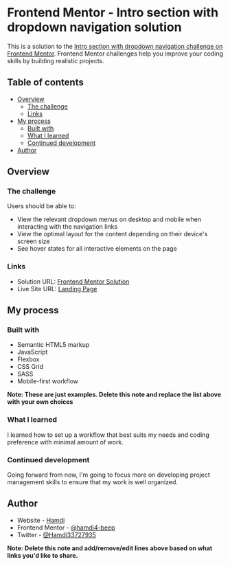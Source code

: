 # Frontend Mentor - Intro section with dropdown navigation solution

This is a solution to the [Intro section with dropdown navigation challenge on Frontend Mentor](https://www.frontendmentor.io/challenges/intro-section-with-dropdown-navigation-ryaPetHE5). Frontend Mentor challenges help you improve your coding skills by building realistic projects. 

## Table of contents

- [Overview](#overview)
  - [The challenge](#the-challenge)
  - [Links](#links)
- [My process](#my-process)
  - [Built with](#built-with)
  - [What I learned](#what-i-learned)
  - [Continued development](#continued-development)
- [Author](#author)

## Overview

### The challenge

Users should be able to:

- View the relevant dropdown menus on desktop and mobile when interacting with the navigation links
- View the optimal layout for the content depending on their device's screen size
- See hover states for all interactive elements on the page

### Links

- Solution URL: [Frontend Mentor Solution](https://www.frontendmentor.io/solutions/responsive-landing-page-with-css-flexbox-OxAg7mmTOw)
- Live Site URL: [Landing Page](https://hamdi4-beep.github.io/landing-page/)

## My process

### Built with

- Semantic HTML5 markup
- JavaScript
- Flexbox
- CSS Grid
- SASS
- Mobile-first workflow

**Note: These are just examples. Delete this note and replace the list above with your own choices**

### What I learned

I learned how to set up a workflow that best suits my needs and coding preference with minimal amount of work.

### Continued development

Going forward from now, I'm going to focus more on developing project management skills to ensure that my work is well organized.

## Author

- Website - [Hamdi](http://hamdi4-beep.github.io/portfolio)
- Frontend Mentor - [@hamdi4-beep](https://www.frontendmentor.io/profile/hamdi4-beep)
- Twitter - [@Hamdi33727935](https://twitter.com/Hamdi33727935)

**Note: Delete this note and add/remove/edit lines above based on what links you'd like to share.**